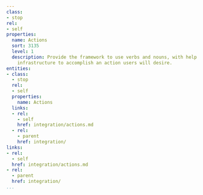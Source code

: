 ```yaml
---
class:
- stop
rel:
- self
properties:
  name: Actions
  sort: 3135
  level: 1
  description: Provide the framework to use verbs and nouns, with help text, and webhook
    infrastructure to accomplish an action users will desire.
entities:
- class:
  - stop
  rel:
  - self
  properties:
    name: Actions
  links:
  - rel:
    - self
    href: integration/actions.md
  - rel:
    - parent
    href: integration/
links:
- rel:
  - self
  href: integration/actions.md
- rel:
  - parent
  href: integration/
...
```

